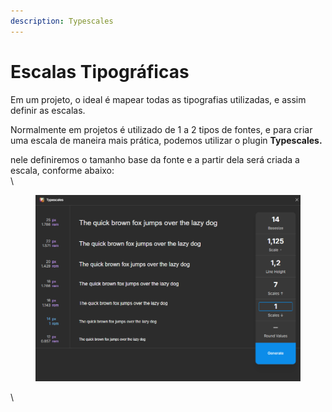 ```yaml
---
description: Typescales
---
```


# Escalas Tipográficas

Em um projeto, o ideal é mapear todas as tipografias utilizadas, e assim definir as escalas.&#x20;

Normalmente em projetos é utilizado de 1 a 2 tipos de fontes, e para criar uma escala de maneira mais prática, podemos utilizar o plugin **Typescales.**

nele definiremos o tamanho base da fonte e a partir dela será criada a escala, conforme abaixo:\
\


<figure><img src=".gitbook/assets/image (31).png" alt=""><figcaption></figcaption></figure>



\
